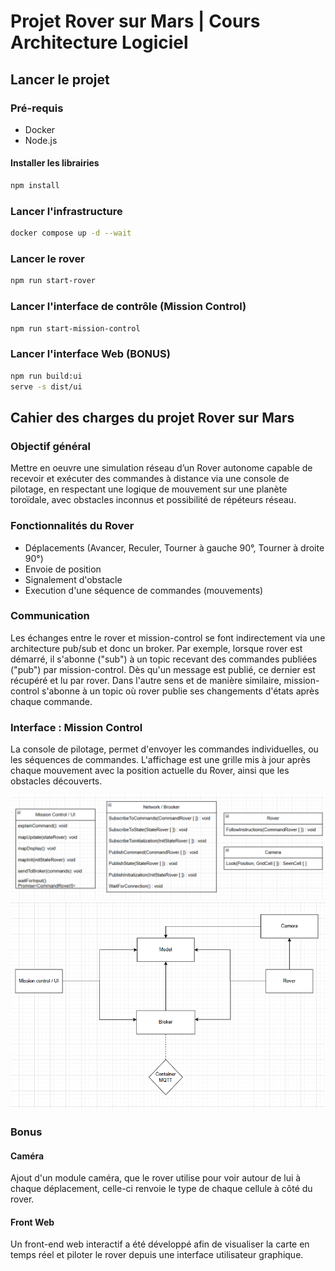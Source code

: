 # Projet Rover sur Mars | Cours Architecture Logiciel

## Lancer le projet

### Pré-requis

- Docker
- Node.js

#### Installer les librairies

```bash
npm install
```

### Lancer l'infrastructure

```bash
docker compose up -d --wait
```

### Lancer le rover

```bash
npm run start-rover
```

### Lancer l'interface de contrôle (Mission Control)

```bash
npm run start-mission-control
```

### Lancer l'interface Web (BONUS)

```bash
npm run build:ui
serve -s dist/ui
```

## Cahier des charges du projet Rover sur Mars

### Objectif général

Mettre en oeuvre une simulation réseau d’un Rover autonome capable de recevoir et exécuter des commandes à distance via une console de pilotage, en respectant une logique de mouvement sur une planète toroïdale, avec obstacles inconnus et possibilité de répéteurs réseau.

### Fonctionnalités du Rover

- Déplacements (Avancer, Reculer, Tourner à gauche 90°, Tourner à droite 90°)
- Envoie de position
- Signalement d'obstacle
- Execution d'une séquence de commandes (mouvements)

### Communication

Les échanges entre le rover et mission-control se font indirectement via une architecture pub/sub et donc un broker. Par exemple, lorsque rover est démarré, il s'abonne ("sub") à un topic recevant des commandes publiées ("pub") par mission-control. Dès qu'un message est publié, ce dernier est récupéré et lu par rover. Dans l'autre sens et de manière similaire, mission-control s'abonne à un topic où rover publie ses changements d'états après chaque commande.

### Interface : Mission Control

La console de pilotage, permet d'envoyer les commandes individuelles, ou les séquences de commandes.
L'affichage est une grille mis à jour après chaque mouvement avec la position actuelle du Rover, ainsi que les obstacles découverts.

![interfaces](./images/interfaces.png)
![schema](./images/schema.png)

### Bonus

#### Caméra

Ajout d'un module caméra, que le rover utilise pour voir autour de lui à chaque déplacement, celle-ci renvoie le type de chaque cellule à côté du rover.

#### Front Web

Un front-end web interactif a été développé afin de visualiser la carte en temps réel et piloter le rover depuis une interface utilisateur graphique.
